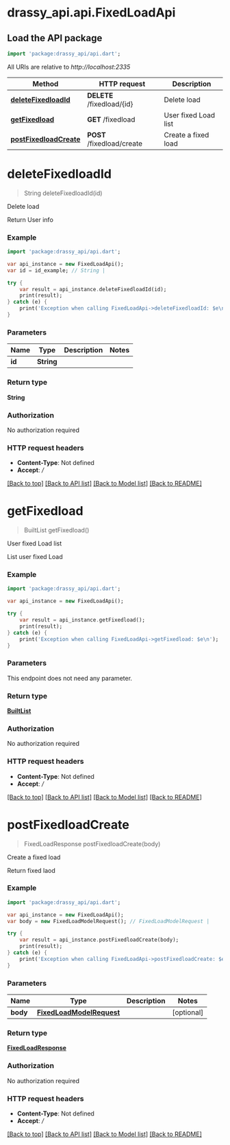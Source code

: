 # drassy_api.api.FixedLoadApi

## Load the API package
```dart
import 'package:drassy_api/api.dart';
```

All URIs are relative to *http://localhost:2335*

Method | HTTP request | Description
------------- | ------------- | -------------
[**deleteFixedloadId**](FixedLoadApi.md#deletefixedloadid) | **DELETE** /fixedload/{id} | Delete load
[**getFixedload**](FixedLoadApi.md#getfixedload) | **GET** /fixedload | User fixed Load list
[**postFixedloadCreate**](FixedLoadApi.md#postfixedloadcreate) | **POST** /fixedload/create | Create a fixed load


# **deleteFixedloadId**
> String deleteFixedloadId(id)

Delete load

Return User info

### Example
```dart
import 'package:drassy_api/api.dart';

var api_instance = new FixedLoadApi();
var id = id_example; // String | 

try {
    var result = api_instance.deleteFixedloadId(id);
    print(result);
} catch (e) {
    print('Exception when calling FixedLoadApi->deleteFixedloadId: $e\n');
}
```

### Parameters

Name | Type | Description  | Notes
------------- | ------------- | ------------- | -------------
 **id** | **String**|  | 

### Return type

**String**

### Authorization

No authorization required

### HTTP request headers

 - **Content-Type**: Not defined
 - **Accept**: */*

[[Back to top]](#) [[Back to API list]](../README.md#documentation-for-api-endpoints) [[Back to Model list]](../README.md#documentation-for-models) [[Back to README]](../README.md)

# **getFixedload**
> BuiltList<FixedLoadResponse> getFixedload()

User fixed Load list

List user fixed Load

### Example
```dart
import 'package:drassy_api/api.dart';

var api_instance = new FixedLoadApi();

try {
    var result = api_instance.getFixedload();
    print(result);
} catch (e) {
    print('Exception when calling FixedLoadApi->getFixedload: $e\n');
}
```

### Parameters
This endpoint does not need any parameter.

### Return type

[**BuiltList<FixedLoadResponse>**](FixedLoadResponse.md)

### Authorization

No authorization required

### HTTP request headers

 - **Content-Type**: Not defined
 - **Accept**: */*

[[Back to top]](#) [[Back to API list]](../README.md#documentation-for-api-endpoints) [[Back to Model list]](../README.md#documentation-for-models) [[Back to README]](../README.md)

# **postFixedloadCreate**
> FixedLoadResponse postFixedloadCreate(body)

Create a fixed load

Return fixed laod

### Example
```dart
import 'package:drassy_api/api.dart';

var api_instance = new FixedLoadApi();
var body = new FixedLoadModelRequest(); // FixedLoadModelRequest | 

try {
    var result = api_instance.postFixedloadCreate(body);
    print(result);
} catch (e) {
    print('Exception when calling FixedLoadApi->postFixedloadCreate: $e\n');
}
```

### Parameters

Name | Type | Description  | Notes
------------- | ------------- | ------------- | -------------
 **body** | [**FixedLoadModelRequest**](FixedLoadModelRequest.md)|  | [optional] 

### Return type

[**FixedLoadResponse**](FixedLoadResponse.md)

### Authorization

No authorization required

### HTTP request headers

 - **Content-Type**: Not defined
 - **Accept**: */*

[[Back to top]](#) [[Back to API list]](../README.md#documentation-for-api-endpoints) [[Back to Model list]](../README.md#documentation-for-models) [[Back to README]](../README.md)

